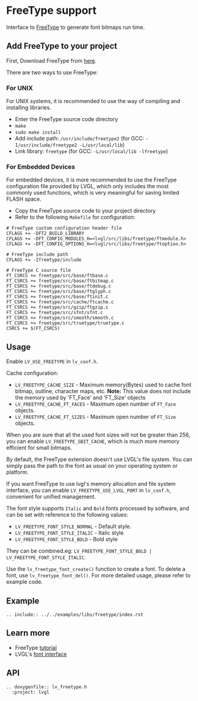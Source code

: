 
# FreeType support
Interface to [FreeType](https://www.freetype.org/) to generate font bitmaps run time.

## Add FreeType to your project

First, Download FreeType from [here](https://sourceforge.net/projects/freetype/files/).

There are two ways to use FreeType:
### For UNIX
For UNIX systems, it is recommended to use the way of compiling and installing libraries.
- Enter the FreeType source code directory
- `make`
- `sudo make install`
- Add include path: `/usr/include/freetype2` (for GCC: `-I/usr/include/freetype2 -L/usr/local/lib`)
- Link library: `freetype` (for GCC: `-L/usr/local/lib -lfreetype`)

### For Embedded Devices
For embedded devices, it is more recommended to use the FreeType configuration file provided by LVGL, which only includes the most commonly used functions, which is very meaningful for saving limited FLASH space.

- Copy the FreeType source code to your project directory
- Refer to the following `Makefile` for configuration:

```make
# FreeType custom configuration header file
CFLAGS += -DFT2_BUILD_LIBRARY
CFLAGS += -DFT_CONFIG_MODULES_H=<lvgl/src/libs/freetype/ftmodule.h>
CFLAGS += -DFT_CONFIG_OPTIONS_H=<lvgl/src/libs/freetype/ftoption.h>

# FreeType include path
CFLAGS += -Ifreetype/include

# FreeType C source file
FT_CSRCS += freetype/src/base/ftbase.c
FT_CSRCS += freetype/src/base/ftbitmap.c
FT_CSRCS += freetype/src/base/ftdebug.c
FT_CSRCS += freetype/src/base/ftglyph.c
FT_CSRCS += freetype/src/base/ftinit.c
FT_CSRCS += freetype/src/cache/ftcache.c
FT_CSRCS += freetype/src/gzip/ftgzip.c
FT_CSRCS += freetype/src/sfnt/sfnt.c
FT_CSRCS += freetype/src/smooth/smooth.c
FT_CSRCS += freetype/src/truetype/truetype.c
CSRCS += $(FT_CSRCS)
```

## Usage
Enable `LV_USE_FREETYPE` in `lv_conf.h`.

Cache configuration:
- `LV_FREETYPE_CACHE_SIZE` - Maximum memory(Bytes) used to cache font bitmap, outline, character maps, etc. **Note:** This value does not include the memory used by 'FT_Face' and 'FT_Size' objects
- `LV_FREETYPE_CACHE_FT_FACES` - Maximum open number of `FT_Face` objects.
- `LV_FREETYPE_CACHE_FT_SIZES` - Maximum open number of `FT_Size` objects.

When you are sure that all the used font sizes will not be greater than 256, you can enable `LV_FREETYPE_SBIT_CACHE`, which is much more memory efficient for small bitmaps.

By default, the FreeType extension doesn't use LVGL's file system.
You can simply pass the path to the font as usual on your operating system or platform.

If you want FreeType to use lvgl's memory allocation and file system interface, you can enable `LV_FREETYPE_USE_LVGL_PORT` in `lv_conf.h`, convenient for unified management.

The font style supports `Italic` and `Bold` fonts processed by software, and can be set with reference to the following values:
- `LV_FREETYPE_FONT_STYLE_NORMAL` - Default style.
- `LV_FREETYPE_FONT_STYLE_ITALIC` - Italic style
- `LV_FREETYPE_FONT_STYLE_BOLD` - Bold style

They can be combined.eg: `LV_FREETYPE_FONT_STYLE_BOLD | LV_FREETYPE_FONT_STYLE_ITALIC`.

Use the `lv_freetype_font_create()` function to create a font. To delete a font, use `lv_freetype_font_del()`. For more detailed usage, please refer to example code.

## Example
```eval_rst
.. include:: ../../examples/libs/freetype/index.rst
```


## Learn more
- FreeType [tutorial](https://www.freetype.org/freetype2/docs/tutorial/step1.html)
- LVGL's [font interface](https://docs.lvgl.io/master/overview/font.html#add-a-new-font-engine)


## API
```eval_rst
.. doxygenfile:: lv_freetype.h
  :project: lvgl
```